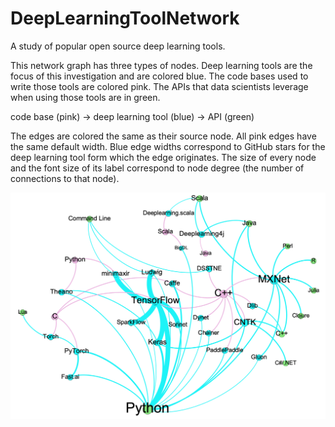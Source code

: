 # DeepLearningToolNetwork
A study of popular open source deep learning tools.

This network graph has three types of nodes. Deep learning tools are the focus of this investigation and are colored blue. The code bases used to write those tools are colored pink. The APIs that data scientists leverage when using those tools are in green. 

code base (pink) → deep learning tool (blue) → API (green)

The edges are colored the same as their source node. All pink edges have the same default width. Blue edge widths correspond to GitHub stars for the deep learning tool form which the edge originates. The size of every node and the font size of its label correspond to node degree (the number of connections to that node).

![img](/DLToolsNetwork.png)
